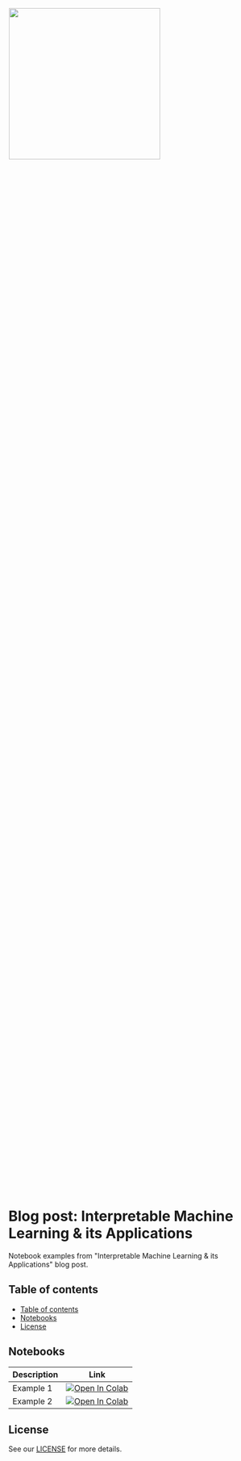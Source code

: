<p align="center" style="width: 60%; height: 60%"><a href="https://www.medoid.ai/" target="_blank"><img src="https://www.medoid.ai/wp-content/uploads/2020/05/medoid-ai-logo-2.png" width="300px;" /></a></p>

# Blog post: Interpretable Machine Learning & its Applications

Notebook examples from "Interpretable Machine Learning &amp; its Applications" blog post.

## Table of contents

- [Table of contents](#table-of-contents)
- [Notebooks](#notebooks)
- [License](#license)

## Notebooks

Description | Link
--- | ---
Example 1 | [![Open In Colab](https://colab.research.google.com/assets/colab-badge.svg)](https://colab.research.google.com/github/medoidai/interpretable-machine-learning-blog-notebooks/blob/main/notebooks/example_1.ipynb)
Example 2 | [![Open In Colab](https://colab.research.google.com/assets/colab-badge.svg)](https://colab.research.google.com/github/medoidai/interpretable-machine-learning-blog-notebooks/blob/main/notebooks/example_2.ipynb)

## License

See our [LICENSE](LICENSE) for more details.
